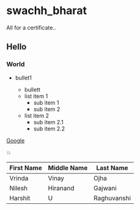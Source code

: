 # swachh_bharat
All for a certificate..
## Hello
### World
- bullet1
  - bullett
  
  * list item 1
    * sub item 1
    * sub item 2
  * list item 2
    * sub item 2.1
    * sub item 2.2
    
 [Google](http://www.google.com)
 
    
:boom:


First Name|Middle Name|Last Name
-----------|-------------|--------------
Vrinda|Vinay|Ojha
Nilesh|Hiranand|Gajwani
Harshit|U|Raghuvanshi
